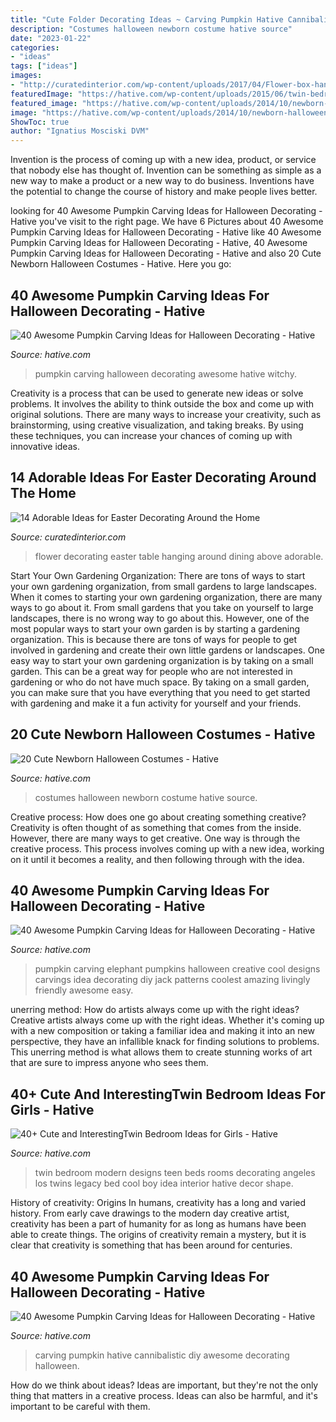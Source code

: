 ```yaml
---
title: "Cute Folder Decorating Ideas ~ Carving Pumpkin Hative Cannibalistic Diy Awesome Decorating Halloween"
description: "Costumes halloween newborn costume hative source"
date: "2023-01-22"
categories:
- "ideas"
tags: ["ideas"]
images:
- "http://curatedinterior.com/wp-content/uploads/2017/04/Flower-box-hanging-upside-down-above-dining-table.jpg"
featuredImage: "https://hative.com/wp-content/uploads/2015/06/twin-bedroom-ideas-for-girls/33-twin-bedroom-ideas-for-girls.jpg"
featured_image: "https://hative.com/wp-content/uploads/2014/10/newborn-halloween-costumes/14-newborn-halloween-costume-ideas.jpg"
image: "https://hative.com/wp-content/uploads/2014/10/newborn-halloween-costumes/14-newborn-halloween-costume-ideas.jpg"
ShowToc: true
author: "Ignatius Mosciski DVM"
---
```



Invention is the process of coming up with a new idea, product, or service that nobody else has thought of. Invention can be something as simple as a new way to make a product or a new way to do business. Inventions have the potential to change the course of history and make people lives better.

	

		
looking for 40 Awesome Pumpkin Carving Ideas for Halloween Decorating - Hative you've visit to the right page. We have 6 Pictures about 40 Awesome Pumpkin Carving Ideas for Halloween Decorating - Hative like 40 Awesome Pumpkin Carving Ideas for Halloween Decorating - Hative, 40 Awesome Pumpkin Carving Ideas for Halloween Decorating - Hative and also 20 Cute Newborn Halloween Costumes - Hative. Here you go:
		
    
## 40 Awesome Pumpkin Carving Ideas For Halloween Decorating - Hative

<img loading=lazy src="https://hative.com/wp-content/uploads/2014/10/pumpkin-carving-ideas/35-witchy-pumpkin.jpg" onerror="this.onerror=null;this.src='https://tse3.mm.bing.net/th?id=OIP.vrybA9y7Szo8uwcaukIHDwHaJ6&amp;pid=15.1';" alt="40 Awesome Pumpkin Carving Ideas for Halloween Decorating - Hative">

_Source: hative.com_

>pumpkin carving halloween decorating awesome hative witchy. 

	

Creativity is a process that can be used to generate new ideas or solve problems. It involves the ability to think outside the box and come up with original solutions. There are many ways to increase your creativity, such as brainstorming, using creative visualization, and taking breaks. By using these techniques, you can increase your chances of coming up with innovative ideas.

    
## 14 Adorable Ideas For Easter Decorating Around The Home

<img loading=lazy src="http://curatedinterior.com/wp-content/uploads/2017/04/Flower-box-hanging-upside-down-above-dining-table.jpg" onerror="this.onerror=null;this.src='https://tse2.mm.bing.net/th?id=OIP.fHRe2Ky8JbkJZ_2kc2k64QHaLH&amp;pid=15.1';" alt="14 Adorable Ideas for Easter Decorating Around the Home">

_Source: curatedinterior.com_

>flower decorating easter table hanging around dining above adorable. 

	

Start Your Own Gardening Organization: There are tons of ways to start your own gardening organization, from small gardens to large landscapes.
When it comes to starting your own gardening organization, there are many ways to go about it. From small gardens that you take on yourself to large landscapes, there is no wrong way to go about this. However, one of the most popular ways to start your own garden is by starting a gardening organization. This is because there are tons of ways for people to get involved in gardening and create their own little gardens or landscapes.
One easy way to start your own gardening organization is by taking on a small garden. This can be a great way for people who are not interested in gardening or who do not have much space. By taking on a small garden, you can make sure that you have everything that you need to get started with gardening and make it a fun activity for yourself and your friends.

    
## 20 Cute Newborn Halloween Costumes - Hative

<img loading=lazy src="https://hative.com/wp-content/uploads/2014/10/newborn-halloween-costumes/14-newborn-halloween-costume-ideas.jpg" onerror="this.onerror=null;this.src='https://tse3.mm.bing.net/th?id=OIP.Xym6fo8dOAf44-xF5ImMtQHaKX&amp;pid=15.1';" alt="20 Cute Newborn Halloween Costumes - Hative">

_Source: hative.com_

>costumes halloween newborn costume hative source. 

	

Creative process: How does one go about creating something creative?
Creativity is often thought of as something that comes from the inside. However, there are many ways to get creative. One way is through the creative process. This process involves coming up with a new idea, working on it until it becomes a reality, and then following through with the idea.

    
## 40 Awesome Pumpkin Carving Ideas For Halloween Decorating - Hative

<img loading=lazy src="https://hative.com/wp-content/uploads/2014/10/pumpkin-carving-ideas/25-elephant-pumpkin.jpg" onerror="this.onerror=null;this.src='https://tse2.mm.bing.net/th?id=OIP.ckNgBTfrVTNPfZ8VyDiHAQHaIh&amp;pid=15.1';" alt="40 Awesome Pumpkin Carving Ideas for Halloween Decorating - Hative">

_Source: hative.com_

>pumpkin carving elephant pumpkins halloween creative cool designs carvings idea decorating diy jack patterns coolest amazing livingly friendly awesome easy. 

	

unerring method: How do artists always come up with the right ideas?
Creative artists always come up with the right ideas. Whether it's coming up with a new composition or taking a familiar idea and making it into an new perspective, they have an infallible knack for finding solutions to problems. This unerring method is what allows them to create stunning works of art that are sure to impress anyone who sees them.

    
## 40+ Cute And InterestingTwin Bedroom Ideas For Girls - Hative

<img loading=lazy src="https://hative.com/wp-content/uploads/2015/06/twin-bedroom-ideas-for-girls/33-twin-bedroom-ideas-for-girls.jpg" onerror="this.onerror=null;this.src='https://tse1.mm.bing.net/th?id=OIP.4ENTVRcmjWnaoa47csMqpQHaFj&amp;pid=15.1';" alt="40+ Cute and InterestingTwin Bedroom Ideas for Girls - Hative">

_Source: hative.com_

>twin bedroom modern designs teen beds rooms decorating angeles los twins legacy bed cool boy idea interior hative decor shape. 

	

History of creativity: Origins
In humans, creativity has a long and varied history. From early cave drawings to the modern day creative artist, creativity has been a part of humanity for as long as humans have been able to create things. The origins of creativity remain a mystery, but it is clear that creativity is something that has been around for centuries.

    
## 40 Awesome Pumpkin Carving Ideas For Halloween Decorating - Hative

<img loading=lazy src="https://hative.com/wp-content/uploads/2014/10/pumpkin-carving-ideas/38-diy-cannibalistic-pumpkin-carving.jpg" onerror="this.onerror=null;this.src='https://tse2.mm.bing.net/th?id=OIP.AB2-s7V6gxV1ImyzK8XcUAHaJ4&amp;pid=15.1';" alt="40 Awesome Pumpkin Carving Ideas for Halloween Decorating - Hative">

_Source: hative.com_

>carving pumpkin hative cannibalistic diy awesome decorating halloween. 

	

How do we think about ideas?
Ideas are important, but they're not the only thing that matters in a creative process. Ideas can also be harmful, and it's important to be careful with them.

